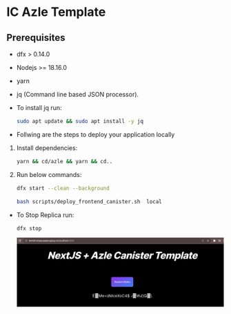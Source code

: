# IC Azle Template

## Prerequisites

- dfx > 0.14.0
- Nodejs >= 18.16.0
- yarn
- jq (Command line based JSON processor).
- To install jq run:

    ```bash
    sudo apt update && sudo apt install -y jq
    ```

- Follwing are the steps to deploy your application locally

1. Install dependencies:

    ```bash
    yarn && cd/azle && yarn && cd..
    ```

2. Run below commands:

   ```bash
   dfx start --clean --background
   ```

   ```bash
   bash scripts/deploy_frontend_canister.sh  local
   ```

- To Stop Replica run:

   ```bash
   dfx stop
   ```

   ![Image](public/image.png)
